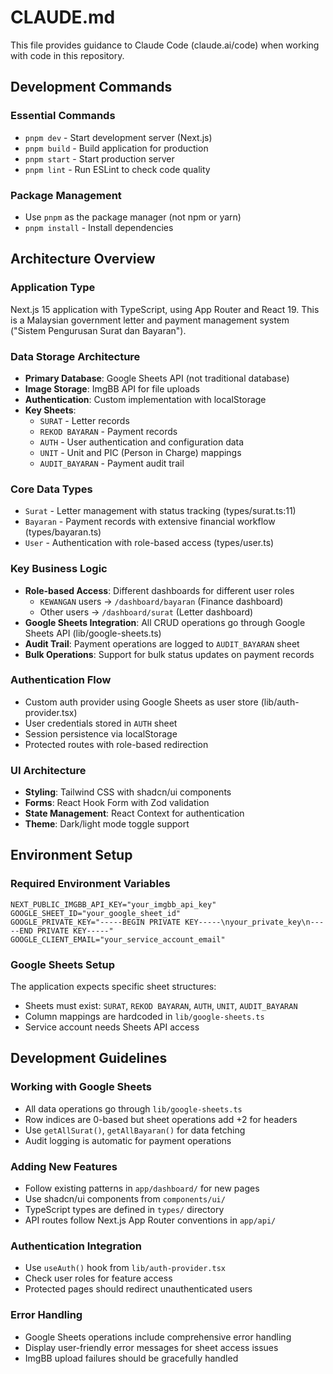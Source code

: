# CLAUDE.md

This file provides guidance to Claude Code (claude.ai/code) when working with code in this repository.

## Development Commands

### Essential Commands
- `pnpm dev` - Start development server (Next.js)
- `pnpm build` - Build application for production
- `pnpm start` - Start production server
- `pnpm lint` - Run ESLint to check code quality

### Package Management
- Use `pnpm` as the package manager (not npm or yarn)
- `pnpm install` - Install dependencies

## Architecture Overview

### Application Type
Next.js 15 application with TypeScript, using App Router and React 19. This is a Malaysian government letter and payment management system ("Sistem Pengurusan Surat dan Bayaran").

### Data Storage Architecture
- **Primary Database**: Google Sheets API (not traditional database)
- **Image Storage**: ImgBB API for file uploads
- **Authentication**: Custom implementation with localStorage
- **Key Sheets**:
  - `SURAT` - Letter records
  - `REKOD BAYARAN` - Payment records  
  - `AUTH` - User authentication and configuration data
  - `UNIT` - Unit and PIC (Person in Charge) mappings
  - `AUDIT_BAYARAN` - Payment audit trail

### Core Data Types
- `Surat` - Letter management with status tracking (types/surat.ts:11)
- `Bayaran` - Payment records with extensive financial workflow (types/bayaran.ts)
- `User` - Authentication with role-based access (types/user.ts)

### Key Business Logic
- **Role-based Access**: Different dashboards for different user roles
  - `KEWANGAN` users → `/dashboard/bayaran` (Finance dashboard)
  - Other users → `/dashboard/surat` (Letter dashboard)
- **Google Sheets Integration**: All CRUD operations go through Google Sheets API (lib/google-sheets.ts)
- **Audit Trail**: Payment operations are logged to `AUDIT_BAYARAN` sheet
- **Bulk Operations**: Support for bulk status updates on payment records

### Authentication Flow
- Custom auth provider using Google Sheets as user store (lib/auth-provider.tsx)
- User credentials stored in `AUTH` sheet
- Session persistence via localStorage
- Protected routes with role-based redirection

### UI Architecture
- **Styling**: Tailwind CSS with shadcn/ui components
- **Forms**: React Hook Form with Zod validation
- **State Management**: React Context for authentication
- **Theme**: Dark/light mode toggle support

## Environment Setup

### Required Environment Variables
```env
NEXT_PUBLIC_IMGBB_API_KEY="your_imgbb_api_key"
GOOGLE_SHEET_ID="your_google_sheet_id"
GOOGLE_PRIVATE_KEY="-----BEGIN PRIVATE KEY-----\nyour_private_key\n-----END PRIVATE KEY-----"
GOOGLE_CLIENT_EMAIL="your_service_account_email"
```

### Google Sheets Setup
The application expects specific sheet structures:
- Sheets must exist: `SURAT`, `REKOD BAYARAN`, `AUTH`, `UNIT`, `AUDIT_BAYARAN`
- Column mappings are hardcoded in `lib/google-sheets.ts`
- Service account needs Sheets API access

## Development Guidelines

### Working with Google Sheets
- All data operations go through `lib/google-sheets.ts`
- Row indices are 0-based but sheet operations add +2 for headers
- Use `getAllSurat()`, `getAllBayaran()` for data fetching
- Audit logging is automatic for payment operations

### Adding New Features
- Follow existing patterns in `app/dashboard/` for new pages
- Use shadcn/ui components from `components/ui/`
- TypeScript types are defined in `types/` directory
- API routes follow Next.js App Router conventions in `app/api/`

### Authentication Integration
- Use `useAuth()` hook from `lib/auth-provider.tsx`
- Check user roles for feature access
- Protected pages should redirect unauthenticated users

### Error Handling
- Google Sheets operations include comprehensive error handling
- Display user-friendly error messages for sheet access issues
- ImgBB upload failures should be gracefully handled